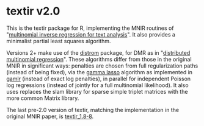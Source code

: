 textir v2.0
======

This is the textir package for R, implementing the MNIR routines of "<a href="http://amstat.tandfonline.com/doi/full/10.1080/01621459.2012.734168">multinomial inverse regression for text analysis</a>".  It also provides a minimalist partial least squares algorithm.  

Versions 2+ make use of the <a href="http://cran.r-project.org/web/packages/distrom/index.html">distrom</a> package, for DMR as in "<a href="http://arxiv.org/abs/1311.6139">distributed multinomial regression</a>". These algorithms differ from those in the original MNIR in significant ways: penalties are chosen from full regularization paths (instead of being fixed), via the <a href="http://arxiv.org/abs/1308.5623">gamma lasso</a> algorithm as implemented in <a href="http://cran.r-project.org/web/packages/gamlr/index.html">gamlr</a> (instead of exact log penalties), in parallel for independent Poisson log regressions (instead of jointly for a full multinomial likelihood).  It also uses replaces the slam library for sparse simple triplet matrices with the more common Matrix library.

The last pre-2.0 version of textir, matching the implementation in the original MNIR paper, is <a href="http://www.cran.r-project.org/src/contrib/textir_1.8-8.tar.gz">textir_1.8-8</a>.

